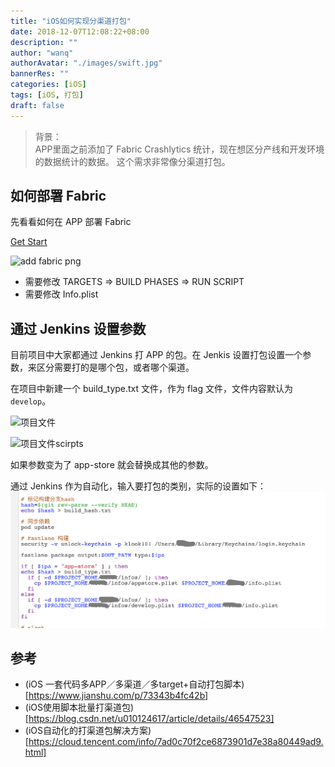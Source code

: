 ```yaml
---
title: "iOS如何实现分渠道打包"
date: 2018-12-07T12:08:22+08:00
description: ""
author: "wanq"
authorAvatar: "./images/swift.jpg"
bannerRes: ""
categories: [iOS]
tags: [iOS, 打包]
draft: false
---
```

> 背景：  
> APP里面之前添加了 Fabric Crashlytics 统计，现在想区分产线和开发环境的数据统计的数据。
> 这个需求非常像分渠道打包。

## 如何部署 Fabric
先看看如何在 APP 部署 Fabric
<!--more-->
[Get Start](https://fabric.io/kits/ios/crashlytics)

![add fabric png](/post/ios/fabric.io_kits_ios_crashlytics_install.png)

* 需要修改 TARGETS => BUILD PHASES => RUN SCRIPT
* 需要修改 Info.plist


## 通过 Jenkins 设置参数
目前项目中大家都通过 Jenkins 打 APP 的包。在 Jenkis 设置打包设置一个参数，来区分需要打的是哪个包，或者哪个渠道。


在项目中新建一个 build_type.txt 文件，作为 flag 文件，文件内容默认为 `develop`。

![项目文件](/post/ios/WX20181210-180945@2x.png)

![项目文件scirpts](/post/ios/WX20181210-181553@2x.png)

如果参数变为了 app-store 就会替换成其他的参数。

通过 Jenkins 作为自动化，输入要打包的类别，实际的设置如下：
![项目文件jinkinsscirpt](WX20181210-182019@2x.png)


## 参考
* (iOS 一套代码多APP／多渠道／多target+自动打包脚本)[https://www.jianshu.com/p/73343b4fc42b]
* (iOS使用脚本批量打渠道包)[https://blog.csdn.net/u010124617/article/details/46547523]
* (iOS自动化的打渠道包解决方案)[https://cloud.tencent.com/info/7ad0c70f2ce6873901d7e38a80449ad9.html]